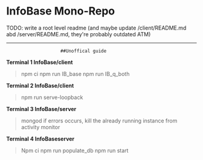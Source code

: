# InfoBase Mono-Repo

TODO: write a root level readme (and maybe update /client/README.md abd /server/README.md, they're probably outdated ATM)

-------------------------------------------------------------------------------------------------------------------------------
						##Unoffical guide

**Terminal 1    InfoBase/client**
> npm ci
> npm run IB_base
> npm run IB_q_both

**Terminal 2    InfoBase/client**
> npm run serve-loopback

**Terminal 3    InfoBase/server**
> mongod
	if errors occurs, kill the already running instance from activity monitor
		
**Terminal 4    InfoBaseserver**
> Npm ci
> npm run populate_db
> npm run start 

